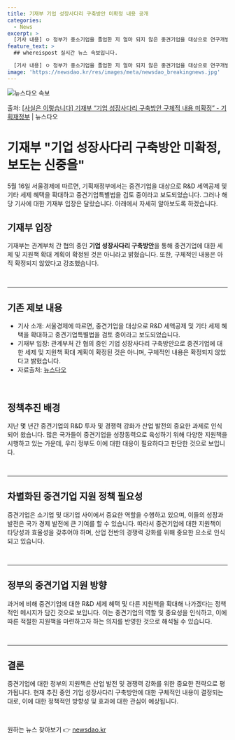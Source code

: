 ```yaml
---
title: 기재부 기업 성장사다리 구축방안 미확정 내용 공개
categories:
  - News
excerpt: >
  [기사 내용] ㅇ 정부가 중소기업을 졸업한 지 얼마 되지 않은 중견기업을 대상으로 연구개발(RD) 세액공제를…
feature_text: >
  ## whereispost 실시간 뉴스 속보입니다.

  [기사 내용] ㅇ 정부가 중소기업을 졸업한 지 얼마 되지 않은 중견기업을 대상으로 연구개발(RD) 세액공제를…
image: 'https://newsdao.kr/res/images/meta/newsdao_breakingnews.jpg'
---
```


![뉴스다오 속보](https://newsdao.kr/res/images/meta/newsdao_breakingnews.jpg)

<p>출처: <a href="https://newsdao.kr/3843" rel="dofollow">[사실은 이렇습니다] 기재부 “기업 성장사다리 구축방안 구체적 내용 미확정” - 기획재정부</a> | 뉴스다오</p>

<h1>기재부 "기업 성장사다리 구축방안 미확정, 보도는 신중을"</h1>
<p data-ke-size="size16">5월 16일 서울경제에 따르면, 기획재정부에서는 중견기업을 대상으로 R&D 세액공제 및 기타 세제 혜택을 확대하고 중견기업특별법을 검토 중이라고 보도되었습니다. 그러나 해당 기사에 대한 기재부 입장은 달랐습니다. 아래에서 자세히 알아보도록 하겠습니다.</p>

<h2 data-ke-size="size26">기재부 입장</h2>
<p data-ke-size="size16">기재부는 관계부처 간 협의 중인 <b>기업 성장사다리 구축방안</b>을 통해 중견기업에 대한 세제 및 지원책 확대 계획이 확정된 것은 아니라고 밝혔습니다. 또한, 구체적인 내용은 아직 확정되지 않았다고 강조했습니다.</p>
<p data-ke-size="size16">&nbsp;</p>
<hr>
<h2 data-ke-size="size26">기존 제보 내용</h2>
<ul>
<li>기사 소개: 서울경제에 따르면, 중견기업을 대상으로 R&D 세액공제 및 기타 세제 혜택을 확대하고 중견기업특별법을 검토 중이라고 보도되었습니다.</li>
<li>기재부 입장: 관계부처 간 협의 중인 기업 성장사다리 구축방안으로 중견기업에 대한 세제 및 지원책 확대 계획이 확정된 것은 아니며, 구체적인 내용은 확정되지 않았다고 밝혔습니다.</li>
<li>자료출처: <a href="https://newsdao.kr/3843">뉴스다오</a></li>
</ul>
<p data-ke-size="size16">&nbsp;</p>

<h2 data-ke-size="size26">정책추진 배경</h2>
<p data-ke-size="size16">지난 몇 년간 중견기업의 R&D 투자 및 경쟁력 강화가 산업 발전의 중요한 과제로 인식되어 왔습니다. 많은 국가들이 중견기업을 성장동력으로 육성하기 위해 다양한 지원책을 시행하고 있는 가운데, 우리 정부도 이에 대한 대응이 필요하다고 판단한 것으로 보입니다.</p>
<p data-ke-size="size16">&nbsp;</p>
<hr>
<h2 data-ke-size="size26">차별화된 중견기업 지원 정책 필요성</h2>
<p data-ke-size="size16">중견기업은 소기업 및 대기업 사이에서 중요한 역할을 수행하고 있으며, 이들의 성장과 발전은 국가 경제 발전에 큰 기여를 할 수 있습니다. 따라서 중견기업에 대한 지원책이 타당성과 효율성을 갖추어야 하며, 산업 전반의 경쟁력 강화를 위해 중요한 요소로 인식되고 있습니다.</p>
<p data-ke-size="size16">&nbsp;</p>
<hr>
<h2 data-ke-size="size26">정부의 중견기업 지원 방향</h2>
<p data-ke-size="size16">과거에 비해 중견기업에 대한 R&D 세제 혜택 및 다른 지원책을 확대해 나가겠다는 정책적인 메시지가 담긴 것으로 보입니다. 이는 중견기업의 역할 및 중요성을 인식하고, 이에 따른 적절한 지원책을 마련하고자 하는 의지를 반영한 것으로 해석될 수 있습니다.</p>
<p data-ke-size="size16">&nbsp;</p>
<hr>
<h2 data-ke-size="size26">결론</h2>
<p data-ke-size="size16">중견기업에 대한 정부의 지원책은 산업 발전 및 경쟁력 강화를 위한 중요한 전략으로 평가됩니다. 현재 추진 중인 기업 성장사다리 구축방안에 대한 구체적인 내용이 결정되는 대로, 이에 대한 정책적인 방향성 및 효과에 대한 관심이 예상됩니다.</p>
<p data-ke-size="size16">&nbsp;</p> 

원하는 뉴스 찾아보기 👉 <a href="https://newsdao.kr" rel="dofollow">newsdao.kr</a>


